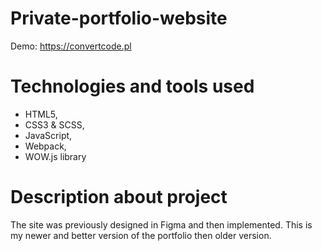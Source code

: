 # Private-portfolio-website
Demo: https://convertcode.pl

# Technologies and tools used
- HTML5,
- CSS3 & SCSS,
- JavaScript,
- Webpack,
- WOW.js library

# Description about project
The site was previously designed in Figma and then implemented. This is my newer and better version of the portfolio then older version.

